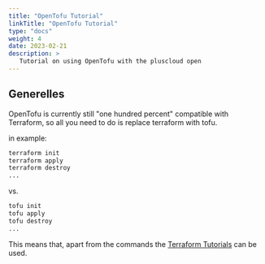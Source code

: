 ```yaml
---
title: "OpenTofu Tutorial"
linkTitle: "OpenTofu Tutorial"
type: "docs"
weight: 4
date: 2023-02-21
description: >
   Tutorial on using OpenTofu with the pluscloud open
---
```


## Generelles

OpenTofu is currently still "one hundred percent" compatible with Terraform, so all you need to do is replace terraform with tofu.

in example:

```bash
terraform init
terraform apply
terraform destroy
...
```

vs.

```bash
tofu init
tofu apply
tofu destroy
...
```

This means that, apart from the commands the [Terraform Tutorials](../terraform/) can be used.
